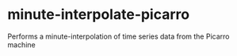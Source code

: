 # minute-interpolate-picarro
Performs a minute-interpolation of time series data from the Picarro machine
